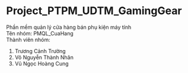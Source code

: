 # Project_PTPM_UDTM_GamingGear
Phần mềm quản lý cửa hàng bán phụ kiện máy tính
<br>Tên nhóm: PMQL_CuaHang
<br>Thành viên nhóm: 
1. Trương Cảnh Trường
2. Võ Nguyễn Thành Nhân
3. Vũ Ngọc Hoàng Cung
